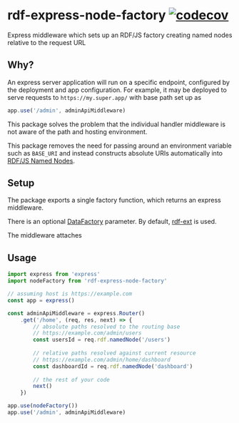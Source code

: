# rdf-express-node-factory [![codecov](https://codecov.io/gh/hypermedia-app/rdf-express-node-factory/branch/master/graph/badge.svg?token=LMrVUAvrHu)](https://codecov.io/gh/hypermedia-app/rdf-express-node-factory)
Express middleware which sets up an RDF/JS factory creating named nodes relative to the request URL

## Why?

An express server application will run on a specific endpoint, configured by the deployment and app configuration. For example, it may be deployed to serve requests to `https://my.super.app/` with base path set up as

```js
app.use('/admin', adminApiMiddleware)
```

This package solves the problem that the individual handler middleware is not aware of the path and hosting environment. 

This package removes the need for passing around an environment variable such as `BASE_URI` and instead constructs absolute URIs automatically into [RDF/JS Named Nodes](https://rdf.js.org/data-model-spec/#namednode-interface).

## Setup

The package exports a single factory function, which returns an express middleware. 

There is an optional [DataFactory](https://rdf.js.org/data-model-spec/#datafactory-interface) parameter. By default, [rdf-ext](https://npm.im/rdf-ext) is used.

The middleware attaches

## Usage

```js
import express from 'express'
import nodeFactory from 'rdf-express-node-factory'

// assuming host is https://example.com
const app = express()

const adminApiMiddleware = express.Router()
    .get('/home', (req, res, next) => {
        // absolute paths resolved to the routing base
        // https://example.com/admin/users
        const usersId = req.rdf.namedNode('/users')
       
        // relative paths resolved against current resource
        // https://example.com/admin/home/dashboard
        const dashboardId = req.rdf.namedNode('dashboard')
        
        // the rest of your code
        next()
    })

app.use(nodeFactory())
app.use('/admin', adminApiMiddleware)
```
